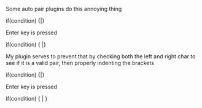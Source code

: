 Some auto pair plugins do this annoying thing

if(condition) {|}

Enter key is pressed

if(condition) {
|}

My plugin serves to prevent that by checking both the left and right char to see if it is a valid pair,
then properly indenting the brackets

if(condition) {|}

Enter key is pressed

if(condition) {
    |
}
